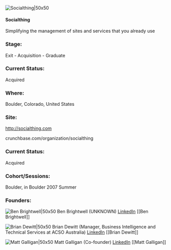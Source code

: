 

![Socialthing|50x50](https://apimg.techstars.com/connect/images/image_files/53d6c5e6b5e11e5a8f000004/original/socialthing.jpg)

#### Socialthing
Simplifying the management of sites and services that you already use

### Stage: 
Exit - Acquisition - Graduate 

### Current Status: 
Acquired

### Where:
Boulder, Colorado, United States

### Site:
http://socialthing.com



crunchbase.com/organization/socialthing

### Current Status: 
Acquired

### Cohort/Sessions: 
Boulder, in Boulder 2007 Summer

### Founders: 

![Ben Brightwell|50x50](https://s3.amazonaws.com/founders-techstars-images/003E000000Mkvj6IAB.jpg) Ben Brightwell (UNKNOWN) [LinkedIn](https://linkedin.com/in/benbrightwell) [[Ben Brightwell]]

![Brian Dewitt|50x50](https://s3.amazonaws.com/founders-techstars-images/003E000000MkvgZIAR.jpg) Brian Dewitt (Manager, Business Intelligence and Technical Services at ACSO Australia) [LinkedIn](https://linkedin.com/in/briandewitt) [[Brian Dewitt]]

![Matt Galligan|50x50](https://apimg.techstars.com/connect/images/image_files/5b69b049a36c1135a000025f/original/Postmates_-_2017.02.06_-_Exec_Portraits_-_0144.jpg) Matt Galligan (Co-founder) [LinkedIn](https://linkedin.com/in/mattgalligan) [[Matt Galligan]]


